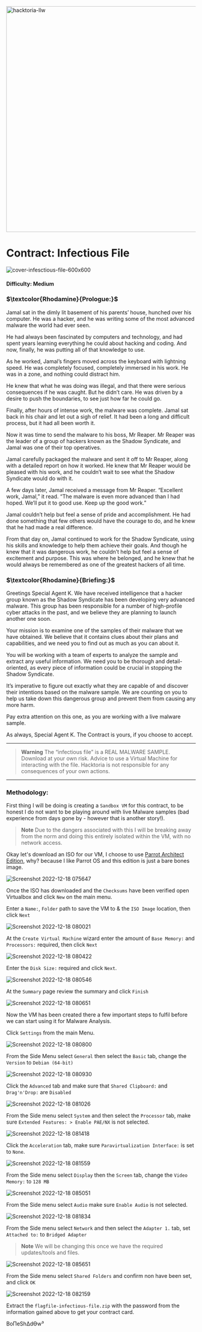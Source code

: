 <img width="600" alt="hacktoria-llw" src="https://user-images.githubusercontent.com/117080369/203552008-2d0e0a07-1815-485b-8f3f-ae7ed7258af8.png">

# Contract: Infectious File
![cover-infesctious-file-600x600](https://user-images.githubusercontent.com/117080369/208292208-429b0b61-b4ec-4033-a6e3-10c53017ec04.png)

#### Difficulty: Medium

### **$\textcolor{Rhodamine}{Prologue:}$**
Jamal sat in the dimly lit basement of his parents’ house, hunched over his computer. He was a hacker, and he was writing some of the most advanced malware the world had ever seen.

He had always been fascinated by computers and technology, and had spent years learning everything he could about hacking and coding. And now, finally, he was putting all of that knowledge to use.

As he worked, Jamal’s fingers moved across the keyboard with lightning speed. He was completely focused, completely immersed in his work. He was in a zone, and nothing could distract him.

He knew that what he was doing was illegal, and that there were serious consequences if he was caught. But he didn’t care. He was driven by a desire to push the boundaries, to see just how far he could go.

Finally, after hours of intense work, the malware was complete. Jamal sat back in his chair and let out a sigh of relief. It had been a long and difficult process, but it had all been worth it.

Now it was time to send the malware to his boss, Mr Reaper. Mr Reaper was the leader of a group of hackers known as the Shadow Syndicate, and Jamal was one of their top operatives.

Jamal carefully packaged the malware and sent it off to Mr Reaper, along with a detailed report on how it worked. He knew that Mr Reaper would be pleased with his work, and he couldn’t wait to see what the Shadow Syndicate would do with it.

A few days later, Jamal received a message from Mr Reaper. “Excellent work, Jamal,” it read. “The malware is even more advanced than I had hoped. We’ll put it to good use. Keep up the good work.”

Jamal couldn’t help but feel a sense of pride and accomplishment. He had done something that few others would have the courage to do, and he knew that he had made a real difference.

From that day on, Jamal continued to work for the Shadow Syndicate, using his skills and knowledge to help them achieve their goals. And though he knew that it was dangerous work, he couldn’t help but feel a sense of excitement and purpose. This was where he belonged, and he knew that he would always be remembered as one of the greatest hackers of all time.

### $\textcolor{Rhodamine}{Briefing:}$

Greetings Special Agent K. We have received intelligence that a hacker group known as the Shadow Syndicate has been developing very advanced malware. This group has been responsible for a number of high-profile cyber attacks in the past, and we believe they are planning to launch another one soon.

Your mission is to examine one of the samples of their malware that we have obtained. We believe that it contains clues about their plans and capabilities, and we need you to find out as much as you can about it.

You will be working with a team of experts to analyze the sample and extract any useful information. We need you to be thorough and detail-oriented, as every piece of information could be crucial in stopping the Shadow Syndicate.

It’s imperative to figure out exactly what they are capable of and discover their intentions based on the malware sample. We are counting on you to help us take down this dangerous group and prevent them from causing any more harm.

Pay extra attention on this one, as you are working with a live malware sample.

As always, Special Agent K. The Contract is yours, if you choose to accept.

---

> __Warning__ The “infectious file” is a REAL MALWARE SAMPLE. Download at your own risk. Advice to use a Virtual Machine for interacting with the file. Hacktoria is not responsible for any consequences of your own actions.

---

### Methodology:
First thing I will be doing is creating a `Sandbox VM` for this contract, to be honest I do not want to be playing around with live Malware samples (bad experience from days gone by - however that is another story!).

> __Note__ Due to the dangers associated with this I will be breaking away from the norm and doing this entirely isolated within the VM, with no network access.

Okay let's download an ISO for our VM, I choose to use <a href="https://www.parrotsec.org/download/">Parrot Architect Edition</a>, why? because I like Parrot OS and this edition is just a bare bones image.

![Screenshot 2022-12-18 075647](https://user-images.githubusercontent.com/117080369/208293047-5de3457c-e97a-4de4-8aa7-31f6db71b42d.png)

Once the ISO has downloaded and the `Checksums` have been verified open Virtualbox and click `New` on the main menu.

Enter a `Name:`, `Folder` path to save the VM to & the `ISO Image` location, then click `Next`

![Screenshot 2022-12-18 080021](https://user-images.githubusercontent.com/117080369/208293097-ddb1ae29-9245-4a39-9421-666a5b70ac1f.png)

At the `Create Virtual Machine` wizard enter the amount of `Base Memory:` and `Processors:` required, then click `Next`

![Screenshot 2022-12-18 080422](https://user-images.githubusercontent.com/117080369/208293154-42fc87cb-570f-48a7-966d-fd6cf7d95612.png)

Enter the `Disk Size:` required and click `Next`.

![Screenshot 2022-12-18 080546](https://user-images.githubusercontent.com/117080369/208293244-19a71ed7-708e-4451-8515-480742ff02a1.png)

At the `Summary` page review the summary and click `Finish`

![Screenshot 2022-12-18 080651](https://user-images.githubusercontent.com/117080369/208293536-bdff1d3b-a0a4-410f-9d32-eba6fea4a632.png)

Now the VM has been created there a few important steps to fulfil before we can start using it for Malware Analysis.

Click `Settings` from the main Menu.

![Screenshot 2022-12-18 080800](https://user-images.githubusercontent.com/117080369/208293415-a356a228-6cc7-4b13-9581-0c38089868f6.png)

From the Side Menu select `General` then select the `Basic` tab, change the `Version` to `Debian (64-bit)`

![Screenshot 2022-12-18 080930](https://user-images.githubusercontent.com/117080369/208293633-662ca23d-5d8a-45d5-a4ae-40c25246ab8f.png)

Click the `Advanced` tab and make sure that `Shared Clipboard:` and ` Drag'n'Drop:` are `Disabled`

![Screenshot 2022-12-18 081026](https://user-images.githubusercontent.com/117080369/208293701-a7ff2b8a-fd51-40c2-aa4e-e21c9eca9a7b.png)

From the Side menu select `System` and then select the `Processor` tab, make sure `Extended Features: > Enable PAE/NX` is not selected.

![Screenshot 2022-12-18 081418](https://user-images.githubusercontent.com/117080369/208293855-fb25a04c-e9a0-4da2-8edb-ceec6743e884.png)

Click the `Acceleration` tab, make sure `Paravirtualization Interface:` is set to `None`.

![Screenshot 2022-12-18 081559](https://user-images.githubusercontent.com/117080369/208293872-b66016e7-76d8-42b4-8f97-77b6e22013a0.png)

From the Side menu select `Display` then the `Screen` tab, change the `Video Memory:` to `128 MB`

![Screenshot 2022-12-18 085051](https://user-images.githubusercontent.com/117080369/208293978-d052e4e9-0a01-4d52-b0df-e436deaa9354.png)

From the Side menu select `Audio` make sure `Enable Audio` is not selected.

![Screenshot 2022-12-18 081834](https://user-images.githubusercontent.com/117080369/208294116-4b13b757-b73a-41cb-ab9c-1a53cf9239be.png)

From the Side menu select `Network` and then select the `Adapter 1.` tab, set `Attached to:` to `Bridged Adapter`

> __Note__ We will be changing this once we have the required updates/tools and files.

![Screenshot 2022-12-18 085651](https://user-images.githubusercontent.com/117080369/208294183-febd8fd9-ec8f-47a4-9a8c-35362693412e.png)

From the Side menu select `Shared Folders` and confirm non have been set, and click `OK`

![Screenshot 2022-12-18 082159](https://user-images.githubusercontent.com/117080369/208294603-f75c0185-c469-4f30-b14b-8cbe713ac02c.png)





Extract the `flagfile-infectious-file.zip` with the password from the information gained above to get your contract card.


BoΠeShΔdϴw³
